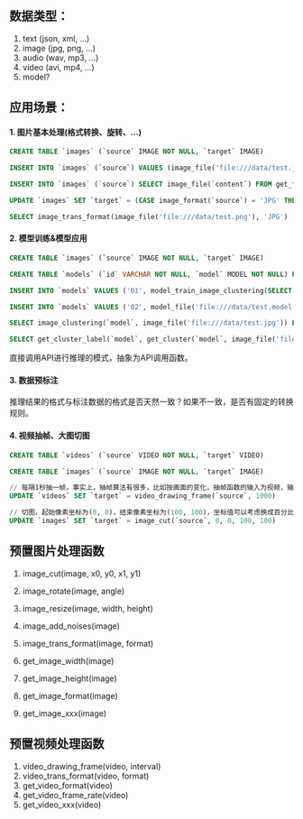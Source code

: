 ## 数据类型：

1. text      (json, xml, ...)
2. image  (jpg, png, ...)
3. audio  (wav, mp3, ...)
4. video  (avi, mp4, ...)
5. model?

## 应用场景：

#### 1. 图片基本处理(格式转换、旋转、...)
```sql 
CREATE TABLE `images` (`source` IMAGE NOT NULL, `target` IMAGE) 

INSERT INTO `images` (`source`) VALUES (image_file('file:///data/test.jpg'))

INSERT INTO `images` (`source`) SELECT image_file(`content`) FROM get_files('file:///data/images/')

UPDATE `images` SET `target` = (CASE image_format(`source`) = 'JPG' THEN `source` ELSE image_trans_format(`source`, 'JPG'))

SELECT image_trans_format(image_file('file:///data/test.png'), 'JPG')
```
#### 2. 模型训练&模型应用
```sql 
CREATE TABLE `images` (`source` IMAGE NOT NULL, `target` IMAGE)

CREATE TABLE `models` (`id` VARCHAR NOT NULL, `model` MODEL NOT NULL) PRIMARY KEY (`id`)

INSERT INTO `models` VALUES ('01', model_train_image_clustering(SELECT `target` FROM `images`, 'K-Means'))

INSERT INTO `models` VALUES ('02', model_file('file:///data/test.model'))

SELECT image_clustering(`model`, image_file('file:///data/test.jpg')) FROM (SELECT `model` FROM `models` WHERE `id` = '01')

SELECT get_cluster_label(`model`, get_cluster(`model`, image_file('file:///data/test.jpg')) FROM (SELECT `model` FROM `models` WHERE `id` = '01')
```
直接调用API进行推理的模式，抽象为API调用函数。

#### 3. 数据预标注
推理结果的格式与标注数据的格式是否天然一致？如果不一致，是否有固定的转换规则。

#### 4. 视频抽帧、大图切图
```sql 
CREATE TABLE `videos` (`source` VIDEO NOT NULL, `target` VIDEO)

CREATE TABLE `images` (`source` IMAGE NOT NULL, `target` IMAGE)

// 每隔1秒抽一帧，事实上，抽帧算法有很多，比如按画面的变化，抽帧函数的输入为视频，输出也为视频
UPDATE `videos` SET `target` = video_drawing_frame(`source`, 1000)

// 切图，起始像素坐标为(0, 0)，结束像素坐标为(100, 100)，坐标值可以考虑换成百分比
UPDATE `images` SET `target` = image_cut(`source`, 0, 0, 100, 100)
```

## 预置图片处理函数

1. image_cut(image, x0, y0, x1, y1)

2. image_rotate(image, angle)

3. image_resize(image, width, height)

4. image_add_noises(image)

5. image_trans_format(image, format)

6. get_image_width(image)

7. get_image_height(image)

8. get_image_format(image)

9. get_image_xxx(image)

## 预置视频处理函数

1. video_drawing_frame(video, interval)
2. video_trans_format(video, format)
3. get_video_format(video)
4. get_video_frame_rate(video)
5. get_video_xxx(video)